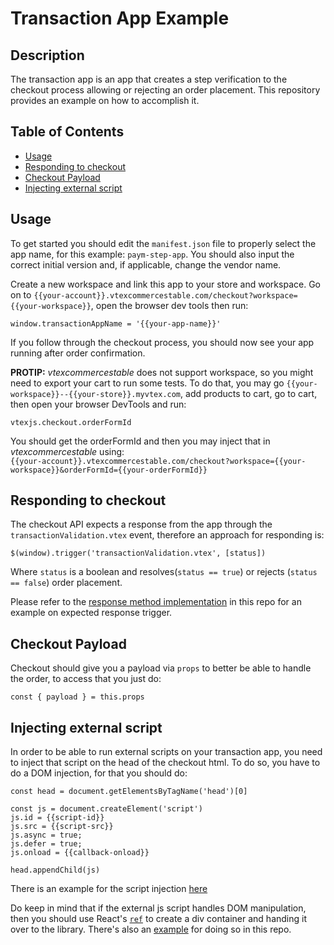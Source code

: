 # Transaction App Example


## Description


The transaction app is an app that creates a step verification to the checkout process allowing or rejecting an order placement. This repository provides an example on how to accomplish it.

## Table of Contents

- [Usage](#usage)
- [Responding to checkout](#responding-to-checkout)
- [Checkout Payload](#checkout-payload)
- [Injecting external script](#injecting-external-script)

## Usage


To get started you should edit the `manifest.json` file to properly select the app name, for this example: `paym-step-app`. You should also input the correct initial version and, if applicable, change the vendor name.  
  
Create a new workspace and link this app to your store and workspace. Go on to `{{your-account}}.vtexcommercestable.com/checkout?workspace={{your-workspace}}`, open the browser dev tools then run:  


```
window.transactionAppName = '{{your-app-name}}'
```
 
If you follow through the checkout process, you should now see your app running after order confirmation. 

**PROTIP:** *vtexcommercestable* does not support workspace, so you might need to export your cart to run some tests. To do that, you may go `{{your-workspace}}--{{your-store}}.myvtex.com`, add products to cart, go to cart, then open your browser DevTools and run:
```
vtexjs.checkout.orderFormId
```
You should get the orderFormId and then you may inject that in *vtexcommercestable* using:  
`{{your-account}}.vtexcommercestable.com/checkout?workspace={{your-workspace}}&orderFormId={{your-orderFormId}}`

## Responding to checkout


The checkout API expects a response from the app through the `transactionValidation.vtex` event, therefore an approach for responding is:


```
$(window).trigger('transactionValidation.vtex', [status])
```


Where `status` is a boolean and  resolves(`status == true`) or rejects (`status == false`) order placement. 


Please refer to the [response method implementation](https://github.com/vtex-apps/transaction-app-example/blob/3e5742c87a2771998009cff4fecacb092bb3362b/react/index.js#L22) in this repo for an example on expected response trigger. 

## Checkout Payload

Checkout should give you a payload via `props` to better be able to handle the order, to access that you just do:

```
const { payload } = this.props
```

## Injecting external script

In order to be able to run external scripts on your transaction app, you need to inject that script on the head of the checkout html. To do so, you have to do a DOM injection, for that you should do: 

```
const head = document.getElementsByTagName('head')[0]

const js = document.createElement('script')
js.id = {{script-id}}
js.src = {{script-src}}
js.async = true;
js.defer = true;
js.onload = {{callback-onload}}

head.appendChild(js)
```

There is an example for the script injection [here](https://github.com/vtex-apps/transaction-app-example/blob/3e5742c87a2771998009cff4fecacb092bb3362b/react/index.js#L41) 

Do keep in mind that if the external js script handles DOM manipulation, then you should use React's [`ref`](https://reactjs.org/docs/refs-and-the-dom.html) to create a div container and handing it over to the library. There's also an [example](https://github.com/vtex-apps/transaction-app-example/blob/3e5742c87a2771998009cff4fecacb092bb3362b/react/index.js#L11) for doing so in this repo.  
